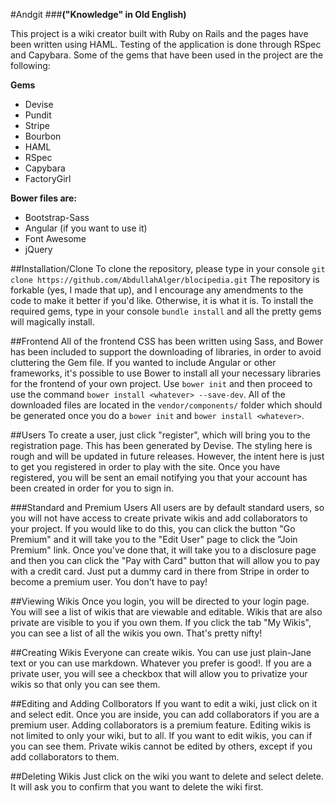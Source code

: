 #Andgit 
###__("Knowledge" in Old English)__

This project is a wiki creator built with Ruby on Rails and the pages have been written using HAML. Testing of the application is done through RSpec and Capybara. Some of the gems that have been used in the project are the following: 

**Gems**

* Devise
* Pundit
* Stripe
* Bourbon
* HAML 
* RSpec
* Capybara
* FactoryGirl

**Bower files are:**

* Bootstrap-Sass
* Angular (if you want to use it)
* Font Awesome
* jQuery

##Installation/Clone
To clone the repository, please type in your console `git clone https://github.com/AbdullahAlger/blocipedia.git`
The repository is forkable (yes, I made that up), and I encourage any amendments to the code to make it better if you'd like. Otherwise, it is what it is. 
To install the required gems, type in your console `bundle install` and all the pretty gems will magically install.

##Frontend
All of the frontend CSS has been written using Sass, and Bower has been included to support the downloading of libraries, in order to avoid cluttering the Gem file. If you wanted to include Angular or other frameworks, it's possible to use Bower to install all your necessary libraries for the frontend of your own project. Use `bower init` and then proceed to use the command `bower install <whatever> --save-dev`. All of the downloaded files are located in the `vendor/components/` folder which should be generated once you do a `bower init` and `bower install <whatever>`.
 
##Users 
To create a user, just click "register", which will bring you to the registration page. This has been generated by Devise. The styling here is rough and will be updated in future releases. However, the intent here is just to get you registered in order to play with the site. Once you have registered, you will be sent an email notifying you that your account has been created in order for you to sign in. 

###Standard and Premium Users
All users are by default standard users, so you will not have access to create private wikis and add collaborators to your project. If you would like to do this, you can click the button "Go Premium" and it will take you to the "Edit User" page to click the "Join Premium" link. Once you've done that, it will take you to a disclosure page and then you can click the "Pay with Card" button that will allow you to pay with a credit card. Just put a dummy card in there from Stripe in order to become a premium user. You don't have to pay!

##Viewing Wikis
Once you login, you will be directed to your login page. You will see a list of wikis that are viewable and editable. Wikis that are also private are visible to you if you own them. If you click the tab "My Wikis", you can see a list of all the wikis you own. That's pretty nifty!

##Creating Wikis
Everyone can create wikis. You can use just plain-Jane text or you can use markdown. Whatever you prefer is good!. If you are a private user, you will see a checkbox that will allow you to privatize your wikis so that only you can see them. 

##Editing and Adding Collborators
If you want to edit a wiki, just click on it and select edit. Once you are inside, you can add collaborators if you are a premium user. Adding collaborators is a premium feature. Editing wikis is not limited to only your wiki, but to all. If you want to edit wikis, you can if you can see them. Private wikis cannot be edited by others, except if you add collaborators to them.

##Deleting Wikis
Just click on the wiki you want to delete and select delete. It will ask you to confirm that you want to delete the wiki first.